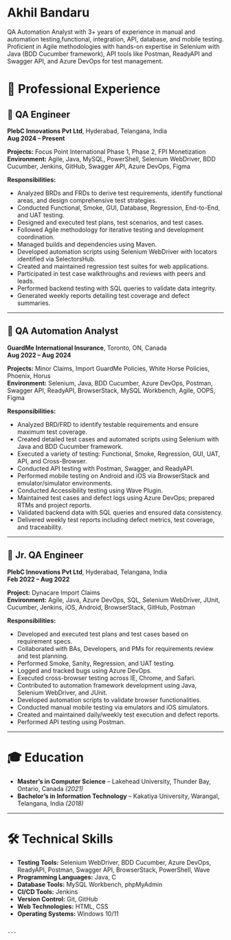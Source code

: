 # Akhil Bandaru
QA Automation Analyst with 3+ years of experience in manual and automation testing,functional, integration, API, database, and mobile testing. Proficient in Agile methodologies with hands-on expertise in Selenium with Java (BDD Cucumber framework), API tools like Postman, ReadyAPI and Swagger API, and Azure DevOps for test management. 

# 💼 Professional Experience

## 🧪 QA Engineer  
**PlebC Innovations Pvt Ltd**, Hyderabad, Telangana, India  
**Aug 2024 – Present**

**Projects:** Focus Point International Phase 1, Phase 2, FPI Monetization  
**Environment:** Agile, Java, MySQL, PowerShell, Selenium WebDriver, BDD Cucumber, Jenkins, GitHub, Swagger API, Azure DevOps, Figma

**Responsibilities:**
- Analyzed BRDs and FRDs to derive test requirements, identify functional areas, and design comprehensive test strategies.
- Conducted Functional, Smoke, GUI, Database, Regression, End-to-End, and UAT testing.
- Designed and executed test plans, test scenarios, and test cases.
- Followed Agile methodology for iterative testing and development coordination.
- Managed builds and dependencies using Maven.
- Developed automation scripts using Selenium WebDriver with locators identified via SelectorsHub.
- Created and maintained regression test suites for web applications.
- Participated in test case walkthroughs and reviews with peers and leads.
- Performed backend testing with SQL queries to validate data integrity.
- Generated weekly reports detailing test coverage and defect summaries.

---

## 🧪 QA Automation Analyst  
**GuardMe International Insurance**, Toronto, ON, Canada  
**Aug 2022 – Aug 2024**

**Projects:** Minor Claims, Import GuardMe Policies, White Horse Policies, Phoenix, Horus  
**Environment:** Selenium, Java, BDD Cucumber, Azure DevOps, Postman, Swagger API, ReadyAPI, BrowserStack, MySQL Workbench, Agile, OOPS, Figma

**Responsibilities:**
- Analyzed BRD/FRD to identify testable requirements and ensure maximum test coverage.
- Created detailed test cases and automated scripts using Selenium with Java and BDD Cucumber framework.
- Executed a variety of testing: Functional, Smoke, Regression, GUI, UAT, API, and Cross-Browser.
- Conducted API testing with Postman, Swagger, and ReadyAPI.
- Performed mobile testing on Android and iOS via BrowserStack and emulator/simulator environments.
- Conducted Accessibility testing using Wave Plugin.
- Maintained test cases and defect logs using Azure DevOps; prepared RTMs and project reports.
- Validated backend data with SQL queries and ensured data consistency.
- Delivered weekly test reports including defect metrics, test coverage, and traceability.

---

## 🧪 Jr. QA Engineer  
**PlebC Innovations Pvt Ltd**, Hyderabad, Telangana, India  
**Feb 2022 – Aug 2022**

**Project:** Dynacare Import Claims  
**Environment:** Agile, Java, Azure DevOps, SQL, Selenium WebDriver, JUnit, Cucumber, Jenkins, iOS, Android, BrowserStack, GitHub, Postman

**Responsibilities:**
- Developed and executed test plans and test cases based on requirement specs.
- Collaborated with BAs, Developers, and PMs for requirements review and test planning.
- Performed Smoke, Sanity, Regression, and UAT testing.
- Logged and tracked bugs using Azure DevOps.
- Executed cross-browser testing across IE, Chrome, and Safari.
- Contributed to automation framework development using Java, Selenium WebDriver, and JUnit.
- Developed automation scripts to validate browser functionalities.
- Conducted manual mobile testing via emulators and iOS simulators.
- Created and maintained daily/weekly test execution and defect reports.
- Performed API testing using Postman.

---

# 🎓 Education

- **Master’s in Computer Science** – Lakehead University, Thunder Bay, Ontario, Canada *(2021)*
- **Bachelor’s in Information Technology** – Kakatiya University, Warangal, Telangana, India *(2018)*

---

# 🛠️ Technical Skills

- **Testing Tools:** Selenium WebDriver, BDD Cucumber, Azure DevOps, ReadyAPI, Postman, Swagger API, BrowserStack, PowerShell, Wave
- **Programming Languages:** Java, C
- **Database Tools:** MySQL Workbench, phpMyAdmin
- **CI/CD Tools:** Jenkins
- **Version Control:** Git, GitHub
- **Web Technologies:** HTML, CSS
- **Operating Systems:** Windows 10/11
```

---

